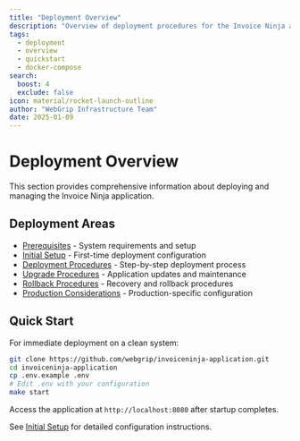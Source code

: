 ```yaml
---
title: "Deployment Overview"
description: "Overview of deployment procedures for the Invoice Ninja application"
tags:
  - deployment
  - overview
  - quickstart
  - docker-compose
search:
  boost: 4
  exclude: false
icon: material/rocket-launch-outline
author: "WebGrip Infrastructure Team"
date: 2025-01-09
---
```


# Deployment Overview

This section provides comprehensive information about deploying and managing the Invoice Ninja application.

## Deployment Areas

- [Prerequisites](prerequisites.md) - System requirements and setup
- [Initial Setup](initial-setup.md) - First-time deployment configuration
- [Deployment Procedures](procedures.md) - Step-by-step deployment process
- [Upgrade Procedures](upgrades.md) - Application updates and maintenance
- [Rollback Procedures](rollbacks.md) - Recovery and rollback procedures
- [Production Considerations](production.md) - Production-specific configuration

## Quick Start

For immediate deployment on a clean system:

```bash
git clone https://github.com/webgrip/invoiceninja-application.git
cd invoiceninja-application
cp .env.example .env
# Edit .env with your configuration
make start
```

Access the application at `http://localhost:8080` after startup completes.

See [Initial Setup](initial-setup.md) for detailed configuration instructions.